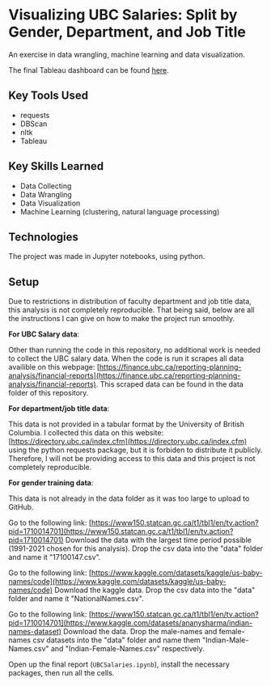 # Visualizing UBC Salaries: Split by Gender, Department, and Job Title

An exercise in data wrangling, machine learning and data visualization.

The final Tableau dashboard can be found [here](https://public.tableau.com/views/UBCSalary/Dashboard1?:language=en-US&:display_count=n&:origin=viz_share_link).

## Key Tools Used
- requests
- DBScan
- nltk
- Tableau

## Key Skills Learned
- Data Collecting
- Data Wrangling
- Data Visualization
- Machine Learning (clustering, natural language processing)

## Technologies
The project was made in Jupyter notebooks, using python.

## Setup

Due to restrictions in distribution of faculty department and job title data, this analysis is not completely reproducible. That being said, below are all the instructions I can give on how to make the project run smoothly.

**For UBC Salary data**:

Other than running the code in this repository, no additional work is needed to collect the UBC salary data. When the code is run it scrapes all data availible on this webpage: [https://finance.ubc.ca/reporting-planning-analysis/financial-reports](https://finance.ubc.ca/reporting-planning-analysis/financial-reports). This scraped data can be found in the data folder of this repository.

**For department/job title data**:

This data is not provided in a tabular format by the University of British Columbia. I collected this data on this website: [https://directory.ubc.ca/index.cfm](https://directory.ubc.ca/index.cfm) 
using the python requests package, but it is forbiden to distribute it publicly. Therefore, I will not be providing access to this data and this project is not completely reproducible.

**For gender training data**:

This data is not already in the data folder as it was too large to upload to GitHub.

Go to the following link: [https://www150.statcan.gc.ca/t1/tbl1/en/tv.action?pid=1710014701](https://www150.statcan.gc.ca/t1/tbl1/en/tv.action?pid=1710014701)
Download the data with the largest time period possible (1991-2021 chosen for this analysis).
Drop the csv data into the "data" folder and name it "17100147.csv".

Go to the following link: [https://www.kaggle.com/datasets/kaggle/us-baby-names/code](https://www.kaggle.com/datasets/kaggle/us-baby-names/code)
Download the kaggle data.
Drop the csv data into the "data" folder and name it "NationalNames.csv".

Go to the following link: [https://www150.statcan.gc.ca/t1/tbl1/en/tv.action?pid=1710014701](https://www.kaggle.com/datasets/ananysharma/indian-names-dataset)
Download the data.
Drop the male-names and female-names csv datasets into the "data" folder and name them "Indian-Male-Names.csv" and "Indian-Female-Names.csv" respectively.


Open up the final report (`UBCSalaries.ipynb`), install the necessary packages, then run all the cells.
